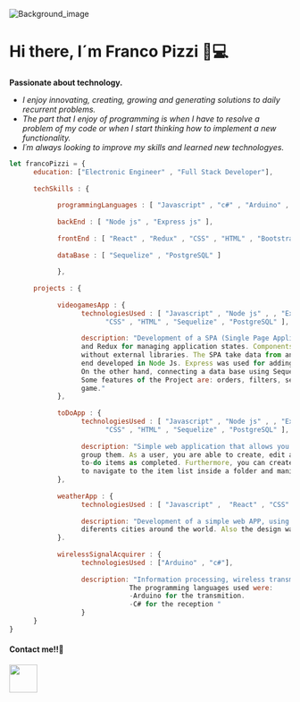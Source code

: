 
![Background_image](https://user-images.githubusercontent.com/72042861/146275330-fd8c3825-40c9-463d-9ffe-0be3e15f8455.jpg)

# Hi there, I´m Franco Pizzi 👋💻

**Passionate about technology.**
- *I enjoy innovating, creating, growing and generating solutions to daily recurrent problems.*
- *The part that I enjoy of programming is when I have to resolve a problem of my code or*
*when I start thinking how to implement a new functionality.*
- *I´m always looking to improve my skills and learned new technologyes.*


```javascript
let francoPizzi = {
      education: ["Electronic Engineer" , "Full Stack Developer"],
      
      techSkills : {
      
            programmingLanguages : [ "Javascript" , "c#" , "Arduino" , "Matlab" , "Swift" , "TypeScript" ],
      
            backEnd : [ "Node js" , "Express js" ],
      
            frontEnd : [ "React" , "Redux" , "CSS" , "HTML" , "Bootstrap" , "React Native" ],
      
            dataBase : [ "Sequelize" , "PostgreSQL" ]
      
            },
      
      projects : {
      
            videogamesApp : {
                  technologiesUsed : [ "Javascript" , "Node js" , , "Express js" , "React" , "Redux" , 
                        "CSS" , "HTML" , "Sequelize" , "PostgreSQL" ],
                        
                  description: "Development of a SPA (Single Page Application), using React for the Front end 
                  and Redux for managing application states. Components design was developed with pure CSS, 
                  without external libraries. The SPA take data from an API (rawg.io/apidocs) throught the Back 
                  end developed in Node Js. Express was used for adding extra functionalities to the original API. 
                  On the other hand, connecting a data base using Sequelize and PostgreSQL. 
                  Some features of the Project are: orders, filters, search by name, controlated form to add a new 
                  game."
            },
                  
            toDoApp : {
                  technologiesUsed : [ "Javascript" , "Node js" , , "Express js" , "React" , "Redux" , 
                        "CSS" , "HTML" , "Sequelize" , "PostgreSQL" ],
                  
                  description: "Simple web application that allows you to create to-do items and folders to
                  group them. As a user, you are able to create, edit and delete to-do items and mark/unmark 
                  to-do items as completed. Furthermore, you can create and remove new folders. You are able
                  to navigate to the item list inside a folder and manipulate them"
            },
            
            weatherApp : {
                  technologiesUsed : [ "Javascript" ,  "React" , "CSS" , "HTML"  ],
                  
                  description: "Development of a simple web APP, using React components to show the weather of
                  diferents cities around the world. Also the design was made with pure CSS"
            }.
                  
            wirelessSignalAcquirer : {
                  technologiesUsed : ["Arduino" , "c#"],
                  
                  description: "Information processing, wireless transmition and reception in a computer for visualization. 
                              The programming languages used were:
                              -Arduino for the transmition.
                              -C# for the reception "
                  }      
      }
}

```

#### Contact me!!🚀
<img src="https://icones.pro/wp-content/uploads/2021/03/icone-linkedin-ronde-noire.png" width="50" height="50"/>









<!--

## Projects images


### I. Videogames App 🎮
#### Landing
![image](https://user-images.githubusercontent.com/72042861/146397205-3b802d94-a76f-403b-93f3-0a26b7cefa61.png)
            
#### Home
![image](https://user-images.githubusercontent.com/72042861/146397486-14748302-caef-466d-bcdc-f0af8179244e.png)               

#### Game Detail
![image](https://user-images.githubusercontent.com/72042861/146397357-0bda77f8-000f-49bd-80a8-b8f263fee231.png)
            



### II. Wireless Signal Acquirer 🎓
#### The aim
![image](https://user-images.githubusercontent.com/72042861/146400495-1abc552a-c1af-4973-8fe4-5a3f93632c5f.png)

#### Reception 
*Matlab*

![image](https://user-images.githubusercontent.com/72042861/146401275-a350c85a-6b59-4291-b24e-e602323332a8.png)

![image](https://user-images.githubusercontent.com/72042861/146401344-a5ccfa9a-2027-4d18-824c-db1620c6642d.png)

*Visual Studio*

![image](https://user-images.githubusercontent.com/72042861/146401563-06aabea1-bbb0-420e-886d-b247875cfd56.png)

![image](https://user-images.githubusercontent.com/72042861/146401747-f8288869-19f2-47e0-92d6-fee5df7e36da.png)


**francopizzi/francopizzi** is a ✨ _special_ ✨ repository because its `README.md` (this file) appears on your GitHub profile.

Here are some ideas to get you started:

- 🔭 I’m currently working on ...
- 🌱 I’m currently learning ...
- 👯 I’m looking to collaborate on ...
- 🤔 I’m looking for help with ...
- 💬 Ask me about ...
- 📫 How to reach me: ...
- 😄 Pronouns: ...
- ⚡ Fun fact: ...
-->
